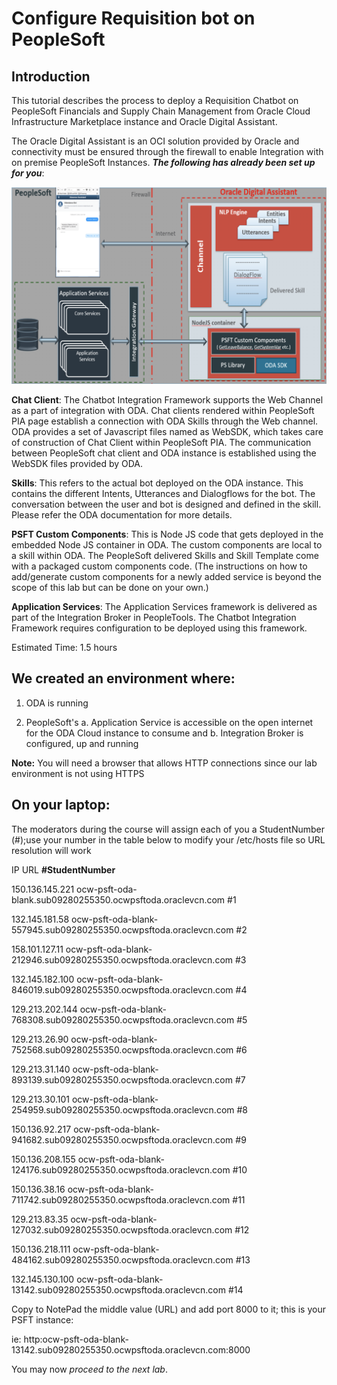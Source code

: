 # Configure Requisition bot on PeopleSoft

## **Introduction**

This tutorial describes the process to deploy a Requisition Chatbot on PeopleSoft Financials and Supply Chain Management from Oracle Cloud Infrastructure Marketplace instance and Oracle Digital Assistant. 

The Oracle Digital Assistant is an OCI solution provided by Oracle and connectivity must be ensured through the firewall to enable Integration with on premise PeopleSoft Instances. ***The following has already been set up for you***:

![architecture](images/arch.png " ")

**Chat Client**: The Chatbot Integration Framework supports the Web Channel as a part of integration with ODA. Chat clients rendered within PeopleSoft PIA page establish a connection with ODA Skills through the Web channel. ODA provides a set of Javascript files named as WebSDK, which takes care of construction of Chat Client within PeopleSoft PIA. The communication between PeopleSoft chat client and ODA instance is established using the WebSDK files provided by ODA. 

**Skills**: This refers to the actual bot deployed on the ODA instance. This contains the different Intents, Utterances and Dialogflows for the bot. The conversation between the user and bot is designed and defined in the skill. Please refer the ODA documentation for more details.

**PSFT Custom Components**: This is Node JS code that gets deployed in the embedded Node JS container in ODA. The custom components are local to a skill within ODA. The PeopleSoft delivered Skills and Skill Template come with a packaged custom components code. (The instructions on how to add/generate custom components for a newly added service is beyond the scope of this lab but can be done on your own.)

**Application Services**: The Application Services framework is delivered as part of the Integration Broker in PeopleTools. The Chatbot Integration Framework requires configuration to be deployed using this framework.

Estimated Time: 1.5 hours



## **We created an environment where:**

1. ODA is running

2. PeopleSoft's a. Application Service is accessible on the open internet for the ODA Cloud instance to consume and b. Integration Broker is configured, up and running

**Note:** You will need a browser that allows HTTP connections since our lab environment is not using HTTPS


## **On your laptop:**

The moderators during the course will assign each of you a StudentNumber (#);use your number in the table below to modify your /etc/hosts file so URL resolution will work


IP	URL	**#StudentNumber**

150.136.145.221 ocw-psft-oda-blank.sub09280255350.ocwpsftoda.oraclevcn.com #1

132.145.181.58 ocw-psft-oda-blank-557945.sub09280255350.ocwpsftoda.oraclevcn.com #2

158.101.127.11 ocw-psft-oda-blank-212946.sub09280255350.ocwpsftoda.oraclevcn.com #3

132.145.182.100 ocw-psft-oda-blank-846019.sub09280255350.ocwpsftoda.oraclevcn.com #4

129.213.202.144 ocw-psft-oda-blank-768308.sub09280255350.ocwpsftoda.oraclevcn.com #5 

129.213.26.90 ocw-psft-oda-blank-752568.sub09280255350.ocwpsftoda.oraclevcn.com #6

129.213.31.140 ocw-psft-oda-blank-893139.sub09280255350.ocwpsftoda.oraclevcn.com #7

129.213.30.101 ocw-psft-oda-blank-254959.sub09280255350.ocwpsftoda.oraclevcn.com #8

150.136.92.217 ocw-psft-oda-blank-941682.sub09280255350.ocwpsftoda.oraclevcn.com #9

150.136.208.155 ocw-psft-oda-blank-124176.sub09280255350.ocwpsftoda.oraclevcn.com #10

150.136.38.16 ocw-psft-oda-blank-711742.sub09280255350.ocwpsftoda.oraclevcn.com #11

129.213.83.35 ocw-psft-oda-blank-127032.sub09280255350.ocwpsftoda.oraclevcn.com #12

150.136.218.111 ocw-psft-oda-blank-484162.sub09280255350.ocwpsftoda.oraclevcn.com #13

132.145.130.100 ocw-psft-oda-blank-13142.sub09280255350.ocwpsftoda.oraclevcn.com #14


Copy to NotePad the middle value (URL) and add port 8000 to it; this is your PSFT instance:

ie: http:ocw-psft-oda-blank-13142.sub09280255350.ocwpsftoda.oraclevcn.com:8000


You may now *proceed to the next lab*.

